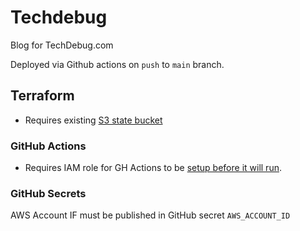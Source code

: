 # Techdebug

Blog for TechDebug.com

Deployed via Github actions on `push` to `main` branch.

## Terraform

 - Requires existing [S3 state bucket](https://github.com/lantrix/terraform-remote-state-s3-cloudformation)
### GitHub Actions

- Requires IAM role for GH Actions to be [setup before it will run](./iam-role/).

### GitHub Secrets

AWS Account IF must be published in GitHub secret `AWS_ACCOUNT_ID`
